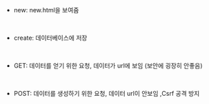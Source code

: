 * new: new.html을 보여줌
<br>

* create: 데이터베이스에 저장
<br>

* GET: 데이터를 얻기 위한 요청, 데이터가 url에 보임 (보안에 굉장히 안좋음)
<br>

* POST: 데이터를 생성하기 위한 요청, 데이터 url이 안보임 ,Csrf 공격 방지

